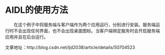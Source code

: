 # AIDL的使用方法
<p>　　在这个例子中将服务端与客户端作为两个应用运行，分别进行安装。服务端运行时不会出现任何界面，也不会出现桌面图标。当客户端绑定服务时会开启服务端应用并且在后台运行。</p>
<p>文章地址：http://blog.csdn.net/ljd2038/article/details/50704523</p>
